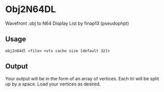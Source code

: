 # Obj2N64DL
Wavefront .obj to N64 Display List by finap13 (pseudophpt)

## Usage

`obj2n64dl <file> <vtx cache size [default 32]>`

## Output

Your output will be in the form of an array of vertices. Each tri will be split up by a space. Load your vertices as desired.

